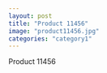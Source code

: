 ```yaml
---
layout: post
title: "Product 11456"
image: "product11456.jpg"
categories: "category1"
---
```

Product 11456
